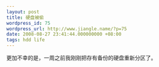 ```yaml
---
layout: post
title: 硬盘被偷
wordpress_id: 75
wordpress_url: http://www.jiangle.name/?p=75
date: 2008-08-27 23:41:44.000000000 +08:00
tags: hdd life
---
```

更加不幸的是，一周之前我刚刚把存有备份的硬盘重新分区了。
